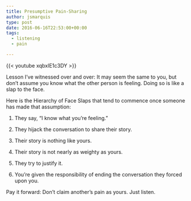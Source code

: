 ```yaml
---
title: Presumptive Pain-Sharing
author: jsmarquis
type: post
date: 2016-06-16T22:53:00+00:00
tags:
  - listening
  - pain

---
```


{{< youtube xqbxlE1c3DY >}}

Lesson I&#8217;ve witnessed over and over: It may seem the same to you, but don&#8217;t assume you know what the other person is feeling. Doing so is like a slap to the face.

Here is the Hierarchy of Face Slaps that tend to commence once someone has made that assumption:

1. They say, &#8220;I know what you&#8217;re feeling.&#8221;

2. They hijack the conversation to share their story.

3. Their story is nothing like yours.

4. Their story is not nearly as weighty as yours.

5. They try to justify it.

6. You&#8217;re given the responsibility of ending the conversation they forced upon you.

Pay it forward: Don&#8217;t claim another&#8217;s pain as yours. Just listen.
